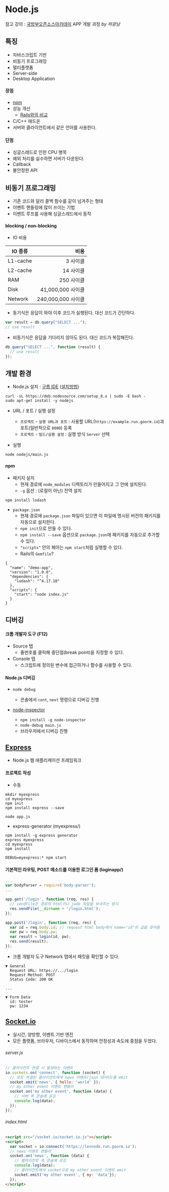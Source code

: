 # Node.js

참고 강의 : [국방부오픈소스아카데미](http://osam.oss.kr) APP 개발 과정 _by 허광남_

## 특징

* 자바스크립트 기반
* 비동기 프로그래밍
* 멀티플랫폼
* Server-side
* Desktop Application

#### 장점

* [npm](https://www.npmjs.com/)
* 성능 개선
  * [Rails와의 비교](https://medium.com/@TechMagic/nodejs-vs-ruby-on-rails-comparison-2017-which-is-the-best-for-web-development-9aae7a3f08bf)
* C/C++ 애드온
* 서버와 클라이언트에서 같은 언어를 사용한다.

#### 단점

* 싱글스레드로 인한 CPU 병목
* 예외 처리를 실수하면 서버가 다운된다.
* Callback
* 불안정한 API

## 비동기 프로그래밍

* 기존 코드와 달리 콜백 함수를 같이 넘겨주는 형태
* 이벤트 핸들링에 많이 쓰이는 기법
* 이벤트 루프를 사용해 싱글스레드에서 동작

#### blocking / non-blocking

* IO 비용

| IO 종류 | 비용 |
| - | -: |
| L1-cache | 3 사이클 |
| L2-cache | 14 사이클 |
| RAM | 250 사이클 |
| Disk | 41,000,000 사이클 |
| Network | 240,000,000 사이클 |

* 동기식은 응답이 와야 이후 코드가 실행된다. 대신 코드가 간단하다.

```javascript
var result = db.query("SELECT ...");
// use result
```

* 비동기식은 응답을 기다리지 않아도 된다. 대신 코드가 복잡해진다.

```javascript
db.query("SELECT ...", function (result) {
  // use result
});
```

## 개발 환경

* Node.js 설치 : [구름 IDE](https://ide.goorm.io/) ([설치방법](https://nodejs.org/ko/download/package-manager/#debian-ubuntu-linux))

```console
curl -sL https://deb.nodesource.com/setup_8.x | sudo -E bash -
sudo apt-get install -y nodejs
```

* URL / 포트 / 실행 설정
  * `프로젝트` - `실행 URL과 포트` : 사용할 URL(`https://example.run.goorm.io`)과 포트(일반적으로 `8000`) 등록
  * `프로젝트` - `빌드/실행 설정` : 실행 방식 `Server` 선택

* 실행

```console
node nodejs/main.js
```

#### npm

* 패키지 설치
  * 현재 경로에 `node_modules` 디렉토리가 만들어지고 그 안에 설치된다.
  * `-g` 옵션 : (로컬이 아닌) 전역 설치

```console
npm install lodash
```

* `package.json`
  * 현재 경로에 `package.json` 파일이 있으면 이 파일에 명시된 버전의 패키지를 자동으로 설치한다.
  * `npm init`으로 만들 수 있다.
  * `npm install --save` 옵션으로 `package.json`에 패키지를 자동으로 추가할 수 있다.
  * `"scripts"` 안의 페어는 `npm start`처럼 실행할 수 있다.
  * Rails의 `Gemfile`?

```
{
  "name": "demo-app",
  "version": "1.0.0",
  "dependencies": {
    "lodash": "^4.17.10"
  },
  "scripts": {
    "start": "node index.js"
  }
}
```

## 디버깅

#### 크롬 개발자 도구 (F12)

* Source 탭
  * 줄번호를 클릭해 중단점(break point)을 지정할 수 있다.
* Console 탭
  * 스크립트에 정의된 변수에 접근하거나 함수를 사용할 수 있다.

#### Node.js 디버깅

* `node debug`
  * 콘솔에서 `cont`, `next` 명령으로 디버깅 진행

* [node-inspector](https://github.com/node-inspector/node-inspector)
  * `npm install -g node-inspector`
  * `node-debug main.js`
  * 브라우저에서 디버깅 진행

## [Express](http://expressjs.com/)

* Node.js 웹 애플리케이션 프레임워크

#### 프로젝트 작성

* 수동

```console
mkdir myexpress
cd myexpress
npm init
npm install express --save

node app.js
```

* express-generator (myexpress/)

```console
npm install -g express generator
express myexpress
cd myexpress
npm install

DEBUG=myexpress:* npm start
```

#### 기본적인 라우팅, POST 메소드를 이용한 로그인 폼 (loginapp/)

```javascript
...
var bodyParser = require('body-parser');
...

app.get('/login', function (req, res) {
  // sendFile은 경로의 html이나 jade 파일을 보내주는 방식
  res.sendFile(__dirname + '/login.html');
});

app.post('/login', function (req, res) {
  var id = req.body.id; // request html body에서 name="id"의 값을 찾아옴
  var pw = req.body.pw;
  var result = login(id, pw);
  res.send(result);
});
```

* 크롬 개발자 도구 Network 탭에서 패킷을 확인할 수 있다.

```
▼ General
  Request URL: https://.../login
  Request Method: POST
  Status Code: 200 OK
  
...

▼ Form Data
  id: tester
  pw: 1234
```

## [Socket.io](https://socket.io/)

* 실시간, 양방향, 이벤트 기반 엔진
* 모든 플랫폼, 브라우저, 디바이스에서 동작하며 안정성과 속도에 중점을 두었다.

###### server.js

```javascript
// 클라이언트 연결 시 발생하는 이벤트
io.sockets.on('connect', function (socket) {
  // 모든 연결된 클라이언트에게 news 이벤트(json 데이터)를 emit
  socket.emit('news', { hello: 'world' });
  // my other event 이벤트 핸들러
  socket.on('my other event', function (data) {
    // 서버 측 콘솔에 로깅
    console.log(data);
  });
});
```

###### index.html

```html
<script src="/socket.io/socket.io.js"></script>
<script>
  var socket = io.connect('https://levnode.run.goorm.io');
  // news 이벤트 핸들러
  socket.on('news', function (data) {
    // 클라이언트 측 콘솔에 로깅
    console.log(data);
    // 클라이언트에서 socket으로 my other event 이벤트 emit
    socket.emit('my other event', { my: 'data'});
  });
</script>
```
